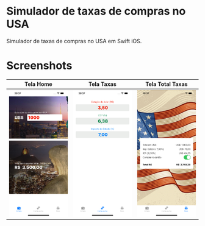 # Simulador de taxas de compras no USA
Simulador de taxas de compras no USA em Swift iOS.

# Screenshots
 
  Tela Home | Tela Taxas | Tela Total Taxas |
 ------------|---------------|---------------|
 ![](https://github.com/cristovaolima/compras-usa/blob/main/Compras%20USA/Assets.xcassets/Screen-1.imageset/Screen-1.png?raw=true) | ![](https://github.com/cristovaolima/compras-usa/blob/main/Compras%20USA/Assets.xcassets/Screen-2.imageset/Screen-2.png?raw=true) | ![](https://github.com/cristovaolima/compras-usa/blob/main/Compras%20USA/Assets.xcassets/Screen-3.imageset/Screen-3.png?raw=true) |
